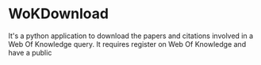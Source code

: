 WoKDownload
===========

It's a python application to download the papers and citations involved in a Web Of Knowledge query. It requires register on Web Of Knowledge and have a public 
